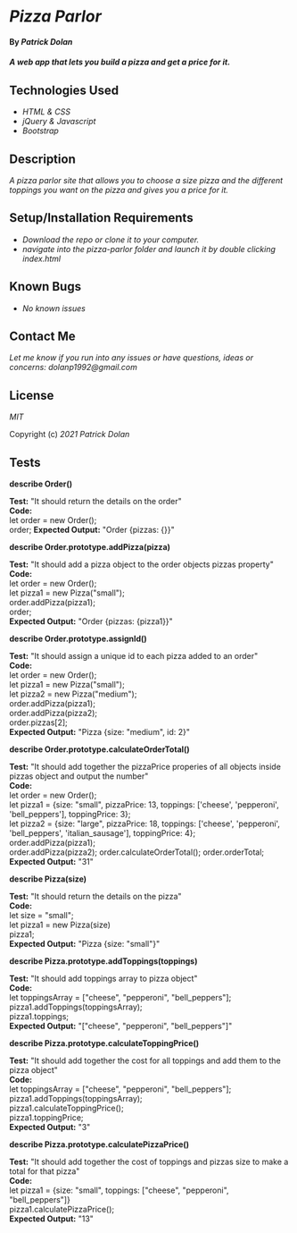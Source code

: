 # _Pizza Parlor_

#### By _**Patrick Dolan**_

#### _A web app that lets you build a pizza and get a price for it._

## Technologies Used

* _HTML & CSS_
* _jQuery & Javascript_
* _Bootstrap_

## Description

_A pizza parlor site that allows you to choose a size pizza and the different toppings you want on the pizza and gives you a price for it._

## Setup/Installation Requirements

* _Download the repo or clone it to your computer._
* _navigate into the pizza-parlor folder and launch it by double clicking index.html_

## Known Bugs

* _No known issues_

## Contact Me

_Let me know if you run into any issues or have questions, ideas or concerns:_
_dolanp1992@gmail.com_

## License

_MIT_

Copyright (c) _2021_ _Patrick Dolan_  
  
## Tests  

**describe Order()**  
  
**Test:** "It should return the details on the order"  
**Code:**  
let order = new Order();  
order;
**Expected Output:** "Order {pizzas: {}}" 
  
**describe Order.prototype.addPizza(pizza)**  
  
**Test:** "It should add a pizza object to the order objects pizzas property"  
**Code:**  
let order = new Order();  
let pizza1 = new Pizza("small");  
order.addPizza(pizza1);  
order;  
**Expected Output:** "Order {pizzas: {pizza1}}"  
  
**describe Order.prototype.assignId()**  
  
**Test:** "It should assign a unique id to each pizza added to an order"  
**Code:**  
let order = new Order();  
let pizza1 = new Pizza("small");  
let pizza2 = new Pizza("medium");  
order.addPizza(pizza1);  
order.addPizza(pizza2);  
order.pizzas[2];  
**Expected Output:** "Pizza {size: "medium", id: 2}"  
  
**describe Order.prototype.calculateOrderTotal()**  
  
**Test:** "It should add together the pizzaPrice properies of all objects inside pizzas object and output the number"  
**Code:**  
let order = new Order();  
let pizza1 = {size: "small", pizzaPrice: 13, toppings: ['cheese', 'pepperoni', 'bell_peppers'], toppingPrice: 3};  
let pizza2 = {size: "large", pizzaPrice: 18, toppings: ['cheese', 'pepperoni', 'bell_peppers', 'italian_sausage'], toppingPrice: 4};  
order.addPizza(pizza1);  
order.addPizza(pizza2);
order.calculateOrderTotal();
order.orderTotal;
**Expected Output:** "31"  
  
**describe Pizza(size)**  
  
**Test:** "It should return the details on the pizza"  
**Code:**  
let size = "small";  
let pizza1 = new Pizza(size)  
pizza1;  
**Expected Output:** "Pizza {size: "small"}"  
  
**describe Pizza.prototype.addToppings(toppings)**  
  
**Test:** "It should add toppings array to pizza object"  
**Code:**  
let toppingsArray = ["cheese", "pepperoni", "bell_peppers"];  
pizza1.addToppings(toppingsArray);  
pizza1.toppings;  
**Expected Output:** "["cheese", "pepperoni", "bell_peppers"]"  
  
**describe Pizza.prototype.calculateToppingPrice()**  
  
**Test:** "It should add together the cost for all toppings and add them to the pizza object"  
**Code:**  
let toppingsArray = ["cheese", "pepperoni", "bell_peppers"];  
pizza1.addToppings(toppingsArray);  
pizza1.calculateToppingPrice();  
pizza1.toppingPrice;  
**Expected Output:** "3"  
  
**describe Pizza.prototype.calculatePizzaPrice()**  
  
**Test:** "It should add together the cost of toppings and pizzas size to make a total for that pizza"  
**Code:**  
let pizza1 = {size: "small", toppings: ["cheese", "pepperoni", "bell_peppers"]}  
pizza1.calculatePizzaPrice();  
**Expected Output:** "13" 